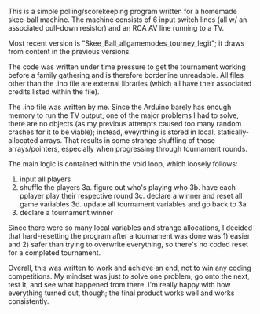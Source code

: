 This is a simple polling/scorekeeping program written for a homemade skee-ball machine. The machine consists of 6 input switch lines (all w/ an associated pull-down resistor) and an RCA AV line running to a TV. 


Most recent version is "Skee_Ball_allgamemodes_tourney_legit"; it draws from content in the previous versions.

The code was written under time pressure to get the tournament working before a family gathering and is therefore borderline unreadable. All files other than the .ino file are external libraries (which all have their associated credits listed within the file). 

The .ino file was written by me. Since the Arduino barely has enough memory to run the TV output, one of the major problems I had to solve, there are no objects (as my previous attempts caused too many random crashes for it to be viable); instead, eveyrthing is stored in local, statically-allocated arrays. That results in some strange shuffling of those arrays/pointers, especially when progressing through tournament rounds.

The main logic is contained within the void loop, which loosely follows:
1. input all players
2. shuffle the players
3a. figure out who's playing who
3b. have each pplayer play their respective round
3c. declare a winner and reset all game variables
3d. update all tournament variables and go back to 3a
4. declare a tournament winner

Since there were so many local variables and strange allocations, I decided that hard-resetting the program after a tournament was done was 1) easier and 2) safer than trying to overwrite everything, so there's no coded reset for a completed tournament.

Overall, this was written to work and achieve an end, not to win any coding competitions. My mindset was just to solve one problem, go onto the next, test it, and see what happened from there. I'm really happy with how everything turned out, though; the final product works well and works consistently.
